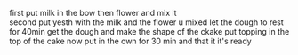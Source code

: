 first put milk in the bow then flower and mix it   
second put yesth with the milk and the flower u mixed
let the dough to rest for 40min 
get the dough and make the shape of the ckake
put topping in the top of the cake 
now put in the own for 30 min 
and that it it's ready
